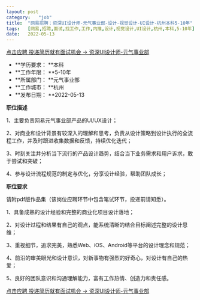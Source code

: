 ```yaml
---
layout:	post
category:	"job"
title:	"网易招聘：资深UI设计师-元气事业部-设计-视觉设计-UI设计-杭州本科5-10年"
tags:	[网易,招聘,面试,找工作,工作,内推,设计,视觉设计,UI设计,杭州,本科,5-10年]
date:	2022-05-13
---
```


[点击应聘 投递简历就有面试机会 ->  资深UI设计师-元气事业部](http://mobile.bole.netease.com/bole/boleDetail?id=39934&employeeId=346f03c3cda5f04c&key=all)



- **学历要求： **本科
- **工作年限： **5-10年
- **所属部门： **元气事业部
- **工作城市： **杭州
- **发布日期： **2022-05-13



**职位描述**

1、主要负责网易元气事业部产品的UI/UX设计； 

2、对商业和设计背景有较深入的理解和思考，负责从设计策略到设计执行的全流程工作，并及时跟进收集数据和反馈，持续优化迭代； 

3、时刻关注并分析当下流行的产品设计趋势，结合当下业务需求和用户诉求，敢于尝试和突破； 

4、参与设计流程规范的制定与优化，分享设计经验，帮助团队成长；



**职位要求**

请附pdf版作品集（该岗位应聘环节中包含笔试环节，投递前请知悉）。

1、具备成熟的设计经验和完整的商业化项目设计落地； 

2、对设计过程和结果有自己的观点，能系统清晰的结合目标阐述完整的设计思维； 

3、重视细节，追求完美，熟悉Web、iOS、Android等平台的设计理念和规范； 

4、前沿的审美眼光和设计意识，对新事物有强烈的好奇心，对设计有自己的热爱； 

5、良好的团队意识和沟通理解能力，富有工作热情、创造力和责任感。



[点击应聘 投递简历就有面试机会 ->  资深UI设计师-元气事业部](http://mobile.bole.netease.com/bole/boleDetail?id=39934&employeeId=346f03c3cda5f04c&key=all)